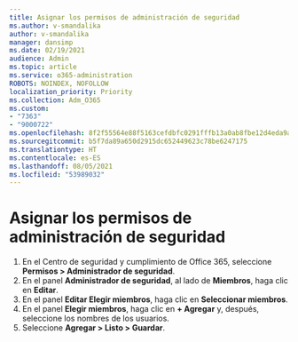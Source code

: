 ```yaml
---
title: Asignar los permisos de administración de seguridad
ms.author: v-smandalika
author: v-smandalika
manager: dansimp
ms.date: 02/19/2021
audience: Admin
ms.topic: article
ms.service: o365-administration
ROBOTS: NOINDEX, NOFOLLOW
localization_priority: Priority
ms.collection: Adm_O365
ms.custom:
- "7363"
- "9000722"
ms.openlocfilehash: 8f2f55564e88f5163cefdbfc0291fffb13a0ab8fbe12d4eda9a885158445d44c
ms.sourcegitcommit: b5f7da89a650d2915dc652449623c78be6247175
ms.translationtype: HT
ms.contentlocale: es-ES
ms.lasthandoff: 08/05/2021
ms.locfileid: "53989032"
---
```

# <a name="assign-the-security-administration-permissions"></a>Asignar los permisos de administración de seguridad

1. En el Centro de seguridad y cumplimiento de Office 365, seleccione **Permisos > Administrador de seguridad**.
2. En el panel **Administrador de seguridad**, al lado de **Miembros**, haga clic en **Editar**.
3. En el panel **Editar Elegir miembros**, haga clic en **Seleccionar miembros**.
4. En el panel **Elegir miembros**, haga clic en **+ Agregar** y, después, seleccione los nombres de los usuarios.
5. Seleccione **Agregar > Listo > Guardar**.

